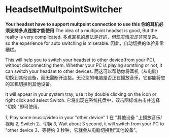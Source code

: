 # HeadsetMultpointSwitcher
**Your headset have to support multpoint connection to use this**
**你的耳机必须支持多点连接才能使用**
The idea of a multipoint headset is good, But the reality is very complicated.
多点耳机的想法是好的，但现实情况却非常复杂。
so the experience for auto switching is miserable.
因此，自动切换的体验非常糟糕。

This will help you to switch your headset to other device(from your PC), without disconnecting them. Whether your PC is playing somthing or not, it can switch your headset to other devices.
而这可以帮助你将耳机（从电脑）切换到其他设备，而无需断开连接。无论您的电脑是否正在播放音乐，它都能将您的耳机切换到其他设备。

It will appear in your system tray, use it by double clicking on the icon or right click and select Switch.
它将出现在系统托盘中，双击图标或右击并选择 "切换 "即可使用。

1, Play some music/video in your "other device"
1 在 "其他设备 "上播放音乐/视频
2, Switch
2、切换
3, Wait about 3 second, it will switch from your PC to "other device
3、等待约 3 秒钟，它就会从电脑切换到“其他设备”。